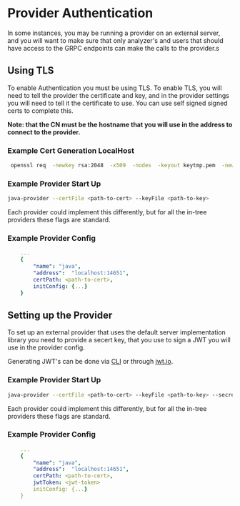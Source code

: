 # Provider Authentication

In some instances, you may be running a provider on an external server, and you will want to make sure that only analyzer's and users that should have access to the GRPC endpoints can make the calls to the provider.s

## Using TLS

To enable Authentication you must be using TLS. To enable TLS, you will need to tell the provider the certificate and key, and in the provider settings you will need to tell it the certificate to use. You can use self signed signed certs to complete this. 

**Note: that the CN must be the hostname that you will use in the address to connect to the provider.**

### Example Cert Generation LocalHost

```sh
 openssl req  -newkey rsa:2048  -x509  -nodes  -keyout keytmp.pem  -new  -out cert.pem  -subj /CN=localhost  -reqexts SAN  -extensions SAN  -config <(cat /System/Library/OpenSSL/openssl.cnf  <(printf '[SAN]\nsubjectAltName=DNS:localhost'))  -sha256  -days 3650
```

### Example Provider Start Up

```sh
java-provider --certFile <path-to-cert> --keyFile <path-to-key>
```

Each provider could implement this differently, but for all the in-tree providers these flags are standard.

### Example Provider Config

```yaml
    ...
    {
        "name": "java",
        "address":  "localhost:14651",
        certPath: <path-to-cert>,
        initConfig: {...}
    }
```

## Setting up the Provider

To set up an external provider that uses the default server implementation library you need to provide a secert key, that you use to sign a JWT you will use in the provider config.

Generating JWT's can be done via [CLI](https://gist.github.com/indrayam/dd47bf6eef849a57c07016c0036f5207) or through [jwt.io](https://jwt.io).

### Example Provider Start Up

```sh
java-provider --certFile <path-to-cert> --keyFile <path-to-key> --secretKey <your super secret key>
```

Each provider could implement this differently, but for all the in-tree providers these flags are standard.

### Example Provider Config

```yaml
    ...
    {
        "name": "java",
        "address":  "localhost:14651",
        certPath: <path-to-cert>,
        jwtToken: <jwt-token>
        initConfig: {...}
    }
```